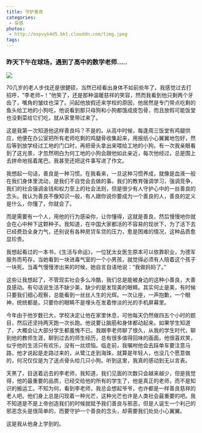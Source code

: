 ```yaml
---
title: 守护善良
categories:
 - 杂感
photos:
 - http://oxpvyb4d5.bkt.clouddn.com/timg.jpeg
tags:
---
```


### 昨天下午在球场，遇到了高中的数学老师.....

<!-- more -->

![](http://oxpvyb4d5.bkt.clouddn.com/timg.jpeg)

70几岁的老人步伐还是很健硕，当然已经看出身体不如前些年了。我感觉过去打招呼，“李老师~！”他笑了，还是那种温暖慈祥的笑容，然而我看到他只剩两个牙齿了，嘴角的皱纹也深了。问起他放假还来学校的原因，他居然是专门带点吃剩的鱼头给工地的小狗吃，他说看到那只母狗和小狗都饿成皮包骨，而且放假可能饭堂也没剩菜给它们吃，就从家里带过来了。

这是我第一次知道他这样善良吗？不是的。从高中时候，每逢周三饭堂有鸡腿供应，他便在办公室把所有老师吃剩的鸡腿骨收集起来，用报纸小心翼翼地包好，然后等到放学经过工地的门口时，再把骨头拿出来喂给工地的小狗。有一次我亲眼看到了这光景，才忽然明白为何工地的小狗会跟他如此亲近，每次他经过，总是围上去拼命地摇着尾巴。我甚至还把这件事写进了作文。

我想起一句话，善良是一种习惯。在我看来，一旦这种习惯养成，就像是血液一般在我们身体里流动，是我们不自觉会去做的事。我们的教育强调学习，强调竞争，我们的社会强调金钱和权力至上的社会法则，但是很少有人守护心中的一丝善良的念头。我认为善良不像知识一般，有人跟你说你要成为一个善良的人，善良的定义是什么，你懂了，你就会了。

而是需要有一个人，用他的行为感染你，让你懂得，这就是善良，然后慢慢地你就会在心中种下这颗种子。我知道，在中国大家都活的不容易的现状下，为了活下去已经费劲全身力气，还别说有各种房贷车贷的压力，愈是困难的情况，这种品质愈显珍贵。

我想起看过的一本书，《生活与命运》，一位犹太女医生原本可以依靠职业，为德军服务而苟存，当她看到一块进毒气室的一个小男孩，就觉得必须有人陪着这个孩子一块死。当毒气慢慢渗出来的时候，她自言自语地说：“我做妈妈了。”

这些让我想起了，不管现实社会多么冷酷，我们总是能被身边的这种小善良，大善良感动。有句话说生活不缺少美，缺少的是发现美的眼睛。其实何止是美，有时候只要我们细心观察，总能看到一丝丝人生的光辉。一次让座，一声抱歉，一个眼神，统统都是。只要你的眼睛不是埋头在发着惨淡的光的手机屏幕里。

今年由于他岁数已大，学校决定让他在家里休息，可他每天仍然做四五个小时的题目，然后还坚持两天跑一次长跑。他说要让脑筋和身体都动起来。如果学生知道了，大概会让大部分学生都羞愧不已。我跟李老师聊了很久，从我的学生时代，聊到他的教师生涯，聊到过去的师生经历，总有很多值得回味的画面。他很喜欢笑，似乎他的生活只有欢乐，没有一丝烦恼。临走前，我嘱咐他会去踩单车要注意马路，他才说起是走路过来的，从鹭江走到海珠，就算是年轻人，也没几个愿意做的，何况仅仅是为了送点骨头给几只小狗。听到这里，我真的感动到无以言表。

天黑了，目送着远去的李老师，我知道，我们见面的次数只会越来越少，但是我觉得，他的最重要的品质，已经交给他的所有的学生了，他是真正的老师，而不是知识的搬运工。不知为何，看到李老师，我总会想起爷爷，也许都是一样善良慈祥的老人吧。他们身上总是闪现着一种光芒，这种光芒也许是人类社会最重要的吧。我不知道是不是上帝创造我们的时候就赋予我们善良与邪恶，但是人诞生一个利己的邪恶念头是很简单的，而要守护一个善良的念头，却需要我们处处小心翼翼。

这是我从他身上学到的。

